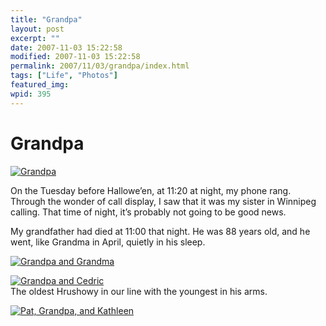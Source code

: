 ```yaml
---
title: "Grandpa"
layout: post
excerpt: ""
date: 2007-11-03 15:22:58
modified: 2007-11-03 15:22:58
permalink: 2007/11/03/grandpa/index.html
tags: ["Life", "Photos"]
featured_img: 
wpid: 395
---
```


# Grandpa

[![Grandpa](http://farm1.static.flickr.com/155/334686668_a5fc209c03.jpg)](http://www.flickr.com/photos/pj/334686668/ "Photo Sharing")

On the Tuesday before Hallowe’en, at 11:20 at night, my phone rang. Through the wonder of call display, I saw that it was my sister in Winnipeg calling. That time of night, it’s probably not going to be good news.

My grandfather had died at 11:00 that night. He was 88 years old, and he went, like Grandma in April, quietly in his sleep.

[![Grandpa and Grandma](http://farm1.static.flickr.com/52/130543022_beeb8c951e.jpg)](http://www.flickr.com/photos/pj/130543022/ "Photo Sharing")

  
[![Grandpa and Cedric](http://farm1.static.flickr.com/197/465570987_7224132e9c.jpg)](http://www.flickr.com/photos/pj/465570987/ "Photo Sharing")  
The oldest Hrushowy in our line with the youngest in his arms.

[![Pat, Grandpa, and Kathleen](http://farm1.static.flickr.com/168/465570871_7853061c27.jpg)](http://www.flickr.com/photos/pj/465570871/ "Photo Sharing")